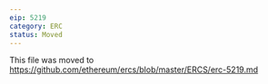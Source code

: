 ```yaml
---
eip: 5219
category: ERC
status: Moved
---
```


This file was moved to https://github.com/ethereum/ercs/blob/master/ERCS/erc-5219.md
